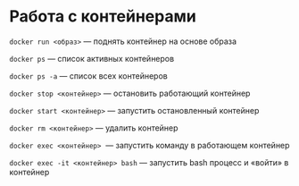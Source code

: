 # Работа с контейнерами

`docker run <образ>` — поднять контейнер на основе образа

`docker ps` — список активных контейнеров 

`docker ps -a` — список всех контейнеров

`docker stop <контейнер>` — остановить работающий контейнер

`docker start <контейнер>`  — запустить остановленный контейнер

`docker rm <контейнер>` — удалить контейнер

`docker exec <контейнер>`  — запустить команду в работающем контейнер

`docker exec -it <контейнер> bash` — запустить bash процесс и «войти» в контейнер 